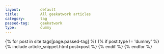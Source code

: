 ```yaml
---
layout:			default
title:			All geekatwork articles
category:		tag
passed-tag:		geekatwork
type:           dummy
---
```



<div class="ui basic segment">
{% for post in site.tags[page.passed-tag] %}
{% if post.type != 'dummy' %}
    {% include article_snippet.html post=post %}
{% endif %}
{% endfor %}
</div>
